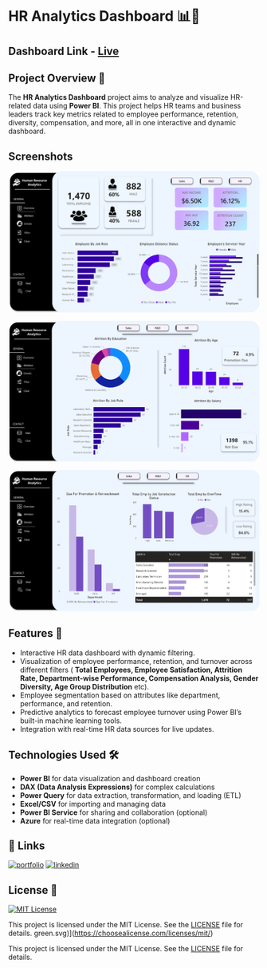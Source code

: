 # HR Analytics Dashboard 📊👥

## Dashboard Link - [Live](https://hrdashboardanalytics.netlify.app/)

## Project Overview 🌟

The **HR Analytics Dashboard** project aims to analyze and visualize HR-related data using **Power BI**. This project helps HR teams and business leaders track key metrics related to employee performance, retention, diversity, compensation, and more, all in one interactive and dynamic dashboard.

## Screenshots


![HR Analytics Dashboard](https://raw.githubusercontent.com/Prathmeshpawar21/DS-HR-Analytics/refs/heads/main/Files/Doc/image.png)

![HR Analytics Dashboard](https://raw.githubusercontent.com/Prathmeshpawar21/DS-HR-Analytics/refs/heads/main/Files/Doc/image%20(1).png)

![HR Analytics Dashboard](https://raw.githubusercontent.com/Prathmeshpawar21/DS-HR-Analytics/refs/heads/main/Files/Doc/image%20(2).png)


## Features 🎯

- Interactive HR data dashboard with dynamic filtering.
- Visualization of employee performance, retention, and turnover across different filters ( **Total Employees, Employee Satisfaction, Attrition Rate, Department-wise Performance, Compensation Analysis, Gender Diversity, Age Group Distribution** etc).
- Employee segmentation based on attributes like department, performance, and retention.
- Predictive analytics to forecast employee turnover using Power BI’s built-in machine learning tools.
- Integration with real-time HR data sources for live updates.

## Technologies Used 🛠️

- **Power BI** for data visualization and dashboard creation
- **DAX (Data Analysis Expressions)** for complex calculations
- **Power Query** for data extraction, transformation, and loading (ETL)
- **Excel/CSV** for importing and managing data
- **Power BI Service** for sharing and collaboration (optional)
- **Azure** for real-time data integration (optional)



## 🔗 Links

[![portfolio](https://img.shields.io/badge/my_portfolio-000?style=for-the-badge&logo=ko-fi&logoColor=white)](https://prathameshpawar-mu.vercel.app/)
[![linkedin](https://img.shields.io/badge/linkedin-0A66C2?style=for-the-badge&logo=linkedin&logoColor=white)](https://www.linkedin.com/in/prathameshpawar21/)

## License 📜
[![MIT License](https://img.shields.io/badge/License-MIT-green.svg)](https://choosealicense.com/licenses/mit/)

This project is licensed under the MIT License. See the [LICENSE](LICENSE) file for details.
green.svg)](https://choosealicense.com/licenses/mit/)

This project is licensed under the MIT License. See the [LICENSE](LICENSE) file for details.
